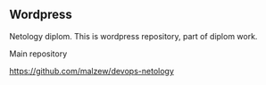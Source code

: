 ## Wordpress

Netology diplom. This is wordpress repository, part of diplom work.

Main repository

https://github.com/malzew/devops-netology